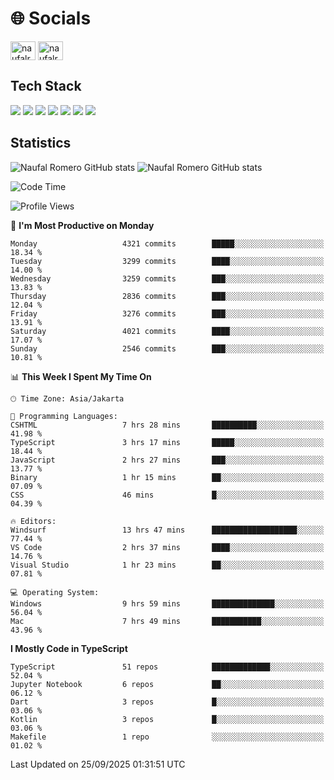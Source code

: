 <h1 align="">🌐 Socials</h1>
<p align="left">
<a href="https://linkedin.com/in/naufal-romero-putra-pratama-9ab816177/" target="blank"><img align="center" src="https://raw.githubusercontent.com/rahuldkjain/github-profile-readme-generator/master/src/images/icons/Social/linked-in-alt.svg" alt="naufalromero" height="30" width="40" /></a>
<a href="https://instagram.com/naufalromero" target="blank"><img align="center" src="https://raw.githubusercontent.com/rahuldkjain/github-profile-readme-generator/master/src/images/icons/Social/instagram.svg" alt="naufalromero" height="30" width="40" /></a>
</p>


<h2 align="">Tech Stack</h2>
<div align="">
  <img src="https://img.shields.io/badge/next.js-000000?style=for-the-badge&logo=nextdotjs&logoColor=white"/>
 <img src="https://img.shields.io/badge/typescript-%23007ACC.svg?style=for-the-badge&logo=typescript&logoColor=white"/>
 <img src="https://img.shields.io/badge/react-%2320232a.svg?style=for-the-badge&logo=react&logoColor=%2361DAFB"/>
 <img src="https://img.shields.io/badge/tailwindcss-%2338B2AC.svg?style=for-the-badge&logo=tailwind-css&logoColor=white"/>
 <img src="https://img.shields.io/badge/Prisma-3982CE?style=for-the-badge&logo=Prisma&logoColor=white"/>
 <img src="https://img.shields.io/badge/javascript-%23323330.svg?style=for-the-badge&logo=javascript&logoColor=%23F7DF1E"/>
 <img src="https://img.shields.io/badge/java-%23ED8B00.svg?style=for-the-badge&logo=openjdk&logoColor=white"/>
</div>


<h2 align="">Statistics</h2>
<div align="">
<img src="https://github-readme-stats-xi-nine-74.vercel.app/api?username=romves&show_icons=true&theme=tokyonight&include_all_commits=true&count_private=true" alt="Naufal Romero GitHub stats"/>
<img src="https://github-readme-stats-xi-nine-74.vercel.app/api/top-langs/?username=romves&theme=tokyonight&hide_border=false&include_all_commits=true&count_private=true&layout=compact" alt="Naufal Romero GitHub stats"/>
</div>

<!--START_SECTION:waka-->
![Code Time](http://img.shields.io/badge/Code%20Time-2%2C938%20hrs%2015%20mins-blue)

![Profile Views](http://img.shields.io/badge/Profile%20Views-0-blue)

📅 **I'm Most Productive on Monday** 

```text
Monday                   4321 commits        █████░░░░░░░░░░░░░░░░░░░░   18.34 % 
Tuesday                  3299 commits        ████░░░░░░░░░░░░░░░░░░░░░   14.00 % 
Wednesday                3259 commits        ███░░░░░░░░░░░░░░░░░░░░░░   13.83 % 
Thursday                 2836 commits        ███░░░░░░░░░░░░░░░░░░░░░░   12.04 % 
Friday                   3276 commits        ███░░░░░░░░░░░░░░░░░░░░░░   13.91 % 
Saturday                 4021 commits        ████░░░░░░░░░░░░░░░░░░░░░   17.07 % 
Sunday                   2546 commits        ███░░░░░░░░░░░░░░░░░░░░░░   10.81 % 
```


📊 **This Week I Spent My Time On** 

```text
🕑︎ Time Zone: Asia/Jakarta

💬 Programming Languages: 
CSHTML                   7 hrs 28 mins       ██████████░░░░░░░░░░░░░░░   41.98 % 
TypeScript               3 hrs 17 mins       █████░░░░░░░░░░░░░░░░░░░░   18.44 % 
JavaScript               2 hrs 27 mins       ███░░░░░░░░░░░░░░░░░░░░░░   13.77 % 
Binary                   1 hr 15 mins        ██░░░░░░░░░░░░░░░░░░░░░░░   07.09 % 
CSS                      46 mins             █░░░░░░░░░░░░░░░░░░░░░░░░   04.39 % 

🔥 Editors: 
Windsurf                 13 hrs 47 mins      ███████████████████░░░░░░   77.44 % 
VS Code                  2 hrs 37 mins       ████░░░░░░░░░░░░░░░░░░░░░   14.76 % 
Visual Studio            1 hr 23 mins        ██░░░░░░░░░░░░░░░░░░░░░░░   07.81 % 

💻 Operating System: 
Windows                  9 hrs 59 mins       ██████████████░░░░░░░░░░░   56.04 % 
Mac                      7 hrs 49 mins       ███████████░░░░░░░░░░░░░░   43.96 % 
```

**I Mostly Code in TypeScript** 

```text
TypeScript               51 repos            █████████████░░░░░░░░░░░░   52.04 % 
Jupyter Notebook         6 repos             ██░░░░░░░░░░░░░░░░░░░░░░░   06.12 % 
Dart                     3 repos             █░░░░░░░░░░░░░░░░░░░░░░░░   03.06 % 
Kotlin                   3 repos             █░░░░░░░░░░░░░░░░░░░░░░░░   03.06 % 
Makefile                 1 repo              ░░░░░░░░░░░░░░░░░░░░░░░░░   01.02 % 
```




 Last Updated on 25/09/2025 01:31:51 UTC
<!--END_SECTION:waka-->
